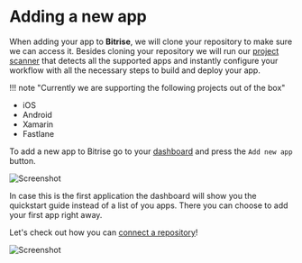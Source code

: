 # Adding a new app

When adding your app to **Bitrise**, we will clone your repository to make sure we can access it. Besides cloning your repository we will run our [project scanner](https://github.com/bitrise-steplib/steps-project-scanner) that detects all the supported apps and instantly configure your workflow with all the necessary steps to build and deploy your app.

!!! note "Currently we are supporting the following projects out of the box"

* iOS
* Android
* Xamarin
* Fastlane

To add a new app to Bitrise go to your [dashboard](https://bitrise.io/dashboard) and press the `Add new app` button.

![Screenshot](https://github.com/OrganizationDummy/devcenter/tree/acf5f40e38b6dcf6fe62e839a4c04acb31fdebd2/img/adding-a-new-app/add_new_app.png)

In case this is the first application the dashboard will show you the quickstart guide instead of a list of you apps. There you can choose to add your first app right away.

Let's check out how you can [connect a repository](https://github.com/OrganizationDummy/devcenter/tree/acf5f40e38b6dcf6fe62e839a4c04acb31fdebd2/adding-a-new-app/connecting-a-repository/README.md)!

![Screenshot](https://github.com/OrganizationDummy/devcenter/tree/acf5f40e38b6dcf6fe62e839a4c04acb31fdebd2/img/adding-a-new-app/quickstart_guide.png)

